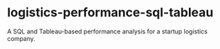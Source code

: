 # logistics-performance-sql-tableau
A SQL and Tableau-based performance analysis for a startup logistics company.
